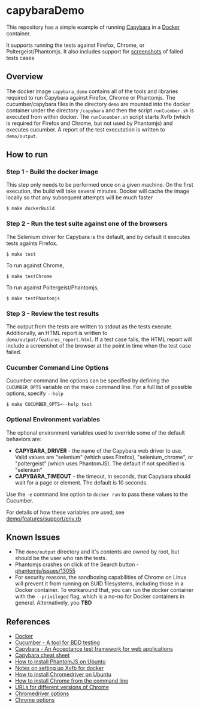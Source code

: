 # capybaraDemo

This repository has a simple example of running [Capybara](https://github.com/jnicklas/capybara) in a [Docker](www.docker.com) container.

It supports running the tests against Firefox, Chrome, or Poltergeist/Phantomjs. It also includes support for [screenshots](mattheworiordan/capybara-screenshot) of failed tests cases

## Overview

The docker image `capybara_demo` contains all of the tools and libraries required to run Capybara against Firefox, Chrome or Phantomjs.
The cucumber/capybara files in the directory `demo` are mounted into the docker container
under the directory `/capybara` and then the script `runCucmber.sh` is executed from within docker.
The `runCucumber.sh` script starts Xvfb (which is required for Firefox and Chrome, but not used by Phantomjs) and executes cucumber.
A report of the test executation is written to `demo/output`.

## How to run

### Step 1 - Build the docker image

This step only needs to be performed once on a given machine.
On the first execution, the build will take several minutes.
Docker will cache the image locally so that any subsequent attempts will be much faster

```
$ make dockerBuild
```
### Step 2 - Run the test suite against one of the browsers

The Selenium driver for Capybara is the default, and by default it executes tests againts Firefox.
```
$ make test
```

To run against Chrome,
```
$ make testChrome
```

To run against Poltergeist/Phantomjs,
```
$ make testPhantomjs
```

### Step 3 - Review the test results

The output from the tests are written to stdout as the tests execute. Additionally, an HTML report is written to
`demo/output/features_report.html`. If a test case fails, the HTML report will include a screenshot of the browser
at the point in time when the test case failed.

### Cucumber Command Line Options
Cucumber command line options can be specified by defining the `CUCUMBER_OPTS` variable on the make command line. 
For a full list of possible options, specify `--help`
```
$ make CUCUMBER_OPTS=--help test
```

### Optional Environment variables
The optional environment variables used to override some of the default behaviors are:
 * **CAPYBARA_DRIVER** - the name of the Capybara web driver to use. Valid values are "selenium" (which uses Firefox), "selenium_chrome", or "poltergeist" (which uses PhantomJS). The default if not specified is "selenium"
 * **CAPYBARA_TIMEOUT** - the timeout, in seconds, that Capybara should wait for a page or element. The default is 10 seconds.

Use the `-e` command line option to `docker run` to pass these values to the Cucumber.

For details of how these variables are used, see [demo/features/support/env.rb](demo/features/support/env.rb)

## Known Issues

 * The `demo/output` directory and it's contents are owned by root, but should be the user who ran the tests.
 * Phantomjs crashes on click of the Search button - [phantomjs/issues/13055](https://github.com/ariya/phantomjs/issues/13055)
 * For security reasons, the sandboxing capabilities of Chrome on Linux will prevent it from running on SUID filesystems, including those in a Docker container. To workaround that, you can run the docker container with the `--privileged` flag, which is a no-no for Docker containers in general. Alternatively, you __TBD__

## References

 * [Docker](www.docker.com)
 * [Cucumber - A tool for BDD testing](https://github.com/cucumber/cucumber)
 * [Capybara - An Acceptance test framework for web applications](https://github.com/jnicklas/capybara)
 * [Capybara cheat sheet](https://gist.github.com/zhengjia/428105)
 * [How to install PhantomJS on Ubuntu](https://gist.github.com/julionc/7476620)
 * [Notes on setting up Xvfb for docker](https://github.com/keyvanfatehi/docker-chrome-xvfb)
 * [How to install Chromedriver on Ubuntu](https://devblog.supportbee.com/2014/10/27/setting-up-cucumber-to-run-with-Chrome-on-Linux/)
 * [How to install Chrome from the command line](http://askubuntu.com/questions/79280/how-to-install-chrome-browser-properly-via-command-line)
 * [URLs for different versions of Chrome](http://www.ubuntuupdates.org/package/google_chrome/stable/main/base/google-chrome-stable)
 * [Chromedriver options](https://sites.google.com/a/chromium.org/chromedriver/capabilities)
 * [Chrome options](http://peter.sh/experiments/chromium-command-line-switches/)
